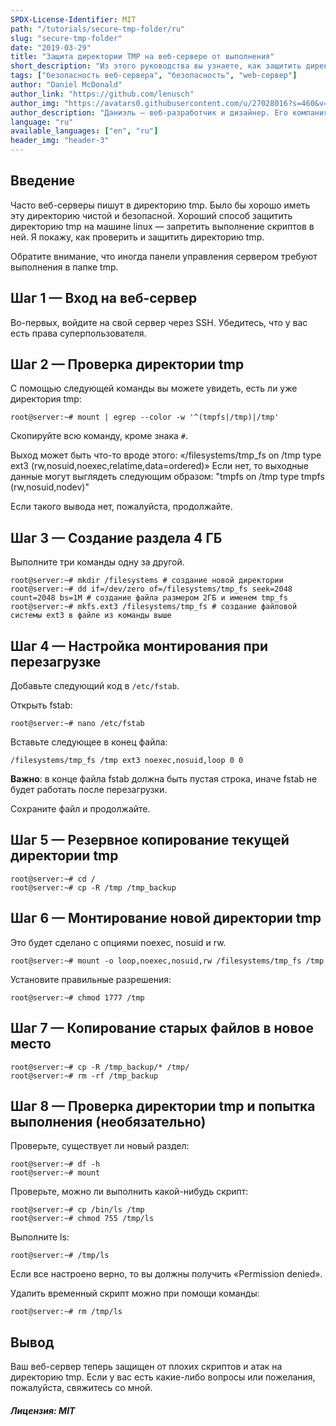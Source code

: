 ```yaml
---
SPDX-License-Identifier: MIT
path: "/tutorials/secure-tmp-folder/ru"
slug: "secure-tmp-folder"
date: "2019-03-29"
title: "Защита директории TMP на веб-сервере от выполнения"
short_description: "Из этого руководства вы узнаете, как защитить директорию tmp на веб-сервере от выполнения скриптов"
tags: ["безопасность веб-сервера", "безопасность", "web-сервер"]
author: "Daniel McDonald"
author_link: "https://github.com/lenusch"
author_img: "https://avatars0.githubusercontent.com/u/27028016?s=460&v=4"
author_description: "Даниэль — веб-разработчик и дизайнер. Его компания была основана в 2013 году"
language: "ru"
available_languages: ["en", "ru"]
header_img: "header-3"
---
```



## Введение

Часто веб-серверы пишут в директорию tmp. Было бы хорошо иметь эту директорию чистой и безопасной.
Хороший способ защитить директорию tmp на машине linux — запретить выполнение скриптов в ней. Я покажу, как проверить и защитить директорию tmp.

Обратите внимание, что иногда панели управления сервером требуют выполнения в папке tmp.

## Шаг 1 — Вход на веб-сервер

Во-первых, войдите на свой сервер через SSH.
Убедитесь, что у вас есть права суперпользователя.

## Шаг 2 — Проверка директории tmp

С помощью следующей команды вы можете увидеть, есть ли уже директория tmp:

```console
root@server:~# mount | egrep --color -w '^(tmpfs|/tmp)|/tmp'
```

Скопируйте всю команду, кроме знака `#`.

Выход может быть что-то вроде этого: «/filesystems/tmp_fs on /tmp type ext3 (rw,nosuid,noexec,relatime,data=ordered)»
Если нет, то выходные данные могут выглядеть следующим образом: "tmpfs on /tmp type tmpfs (rw,nosuid,nodev)"

Если такого вывода нет, пожалуйста, продолжайте.

## Шаг 3 — Создание раздела 4 ГБ

Выполните три команды одну за другой.

```console
root@server:~# mkdir /filesystems # создание новой директории
root@server:~# dd if=/dev/zero of=/filesystems/tmp_fs seek=2048 count=2048 bs=1M # создание файла размером 2ГБ и именем tmp_fs
root@server:~# mkfs.ext3 /filesystems/tmp_fs # создание файловой системы ext3 в файле из команды выше
```

## Шаг 4 — Настройка монтирования при перезагрузке

Добавьте следующий код в `/etc/fstab`.

Открыть fstab:

```console
root@server:~# nano /etc/fstab
```

Вставьте следующее в конец файла:

```fstab
/filesystems/tmp_fs /tmp ext3 noexec,nosuid,loop 0 0
```

**Важно**: в конце файла fstab должна быть пустая строка, иначе fstab не будет работать после перезагрузки.

Сохраните файл и продолжайте.

## Шаг 5 — Резервное копирование текущей директории tmp

```console
root@server:~# cd /
root@server:~# cp -R /tmp /tmp_backup
```

## Шаг 6 — Монтирование новой директории tmp

Это будет сделано с опциями noexec, nosuid и rw.

```console
root@server:~# mount -o loop,noexec,nosuid,rw /filesystems/tmp_fs /tmp
```

Установите правильные разрешения:

```console
root@server:~# chmod 1777 /tmp
```

## Шаг 7 — Копирование старых файлов в новое место

```console
root@server:~# cp -R /tmp_backup/* /tmp/
root@server:~# rm -rf /tmp_backup
```

## Шаг 8 — Проверка директории tmp и попытка выполнения (необязательно)

Проверьте, существует ли новый раздел:

```console
root@server:~# df -h
root@server:~# mount
```

Проверьте, можно ли выполнить какой-нибудь скрипт:

```console
root@server:~# cp /bin/ls /tmp
root@server:~# chmod 755 /tmp/ls
```

Выполните ls:

```console
root@server:~# /tmp/ls
```

Если все настроено верно, то вы должны получить «Permission denied».

Удалить временный скрипт можно при помощи команды:

```console
root@server:~# rm /tmp/ls
```

## Вывод

Ваш веб-сервер теперь защищен от плохих скриптов и атак на директорию tmp. Если у вас есть какие-либо вопросы или пожелания, пожалуйста, свяжитесь со мной.

##### Лицензия: MIT

<!---

Contributor's Certificate of Origin

By making a contribution to this project, I certify that:

(a) The contribution was created in whole or in part by me and I have
    the right to submit it under the license indicated in the file; or

(b) The contribution is based upon previous work that, to the best of my
    knowledge, is covered under an appropriate license and I have the
    right under that license to submit that work with modifications,
    whether created in whole or in part by me, under the same license
    (unless I am permitted to submit under a different license), as
    indicated in the file; or

(c) The contribution was provided directly to me by some other person
    who certified (a), (b) or (c) and I have not modified it.

(d) I understand and agree that this project and the contribution are
    public and that a record of the contribution (including all personal
    information I submit with it, including my sign-off) is maintained
    indefinitely and may be redistributed consistent with this project
    or the license(s) involved.

Signed-off-by: Daniel McDonald - mail@danielmcdonald.de

-->
